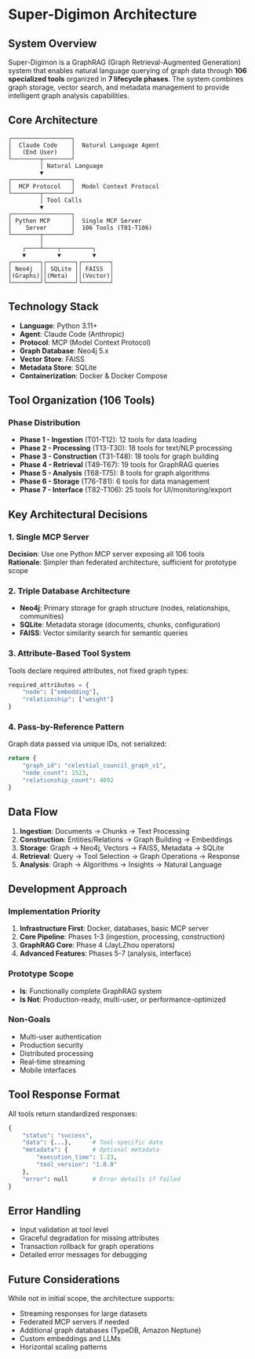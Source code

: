 # Super-Digimon Architecture

## System Overview

Super-Digimon is a GraphRAG (Graph Retrieval-Augmented Generation) system that enables natural language querying of graph data through **106 specialized tools** organized in **7 lifecycle phases**. The system combines graph storage, vector search, and metadata management to provide intelligent graph analysis capabilities.

## Core Architecture

```
┌─────────────────┐
│  Claude Code    │  Natural Language Agent
│   (End User)    │  
└────────┬────────┘
         │ Natural Language
         ▼
┌─────────────────┐
│  MCP Protocol   │  Model Context Protocol
└────────┬────────┘
         │ Tool Calls
         ▼
┌─────────────────┐
│ Python MCP      │  Single MCP Server
│    Server       │  106 Tools (T01-T106)
└────────┬────────┘
         │
    ┌────┴────┬─────────┐
    ▼         ▼         ▼
┌────────┐┌────────┐┌────────┐
│ Neo4j  ││ SQLite ││ FAISS  │
│(Graphs)││(Meta)  ││(Vector)│
└────────┘└────────┘└────────┘
```

## Technology Stack

- **Language**: Python 3.11+
- **Agent**: Claude Code (Anthropic)
- **Protocol**: MCP (Model Context Protocol)
- **Graph Database**: Neo4j 5.x
- **Vector Store**: FAISS
- **Metadata Store**: SQLite
- **Containerization**: Docker & Docker Compose

## Tool Organization (106 Tools)

### Phase Distribution
- **Phase 1 - Ingestion** (T01-T12): 12 tools for data loading
- **Phase 2 - Processing** (T13-T30): 18 tools for text/NLP processing
- **Phase 3 - Construction** (T31-T48): 18 tools for graph building
- **Phase 4 - Retrieval** (T49-T67): 19 tools for GraphRAG queries
- **Phase 5 - Analysis** (T68-T75): 8 tools for graph algorithms
- **Phase 6 - Storage** (T76-T81): 6 tools for data management
- **Phase 7 - Interface** (T82-T106): 25 tools for UI/monitoring/export

## Key Architectural Decisions

### 1. Single MCP Server
**Decision**: Use one Python MCP server exposing all 106 tools  
**Rationale**: Simpler than federated architecture, sufficient for prototype scope

### 2. Triple Database Architecture
- **Neo4j**: Primary storage for graph structure (nodes, relationships, communities)
- **SQLite**: Metadata storage (documents, chunks, configuration)
- **FAISS**: Vector similarity search for semantic queries

### 3. Attribute-Based Tool System
Tools declare required attributes, not fixed graph types:
```python
required_attributes = {
    "node": ["embedding"],
    "relationship": ["weight"]
}
```

### 4. Pass-by-Reference Pattern
Graph data passed via unique IDs, not serialized:
```python
return {
    "graph_id": "celestial_council_graph_v1",
    "node_count": 1523,
    "relationship_count": 4892
}
```

## Data Flow

1. **Ingestion**: Documents → Chunks → Text Processing
2. **Construction**: Entities/Relations → Graph Building → Embeddings
3. **Storage**: Graph → Neo4j, Vectors → FAISS, Metadata → SQLite
4. **Retrieval**: Query → Tool Selection → Graph Operations → Response
5. **Analysis**: Graph → Algorithms → Insights → Natural Language

## Development Approach

### Implementation Priority
1. **Infrastructure First**: Docker, databases, basic MCP server
2. **Core Pipeline**: Phases 1-3 (ingestion, processing, construction)
3. **GraphRAG Core**: Phase 4 (JayLZhou operators)
4. **Advanced Features**: Phases 5-7 (analysis, interface)

### Prototype Scope
- **Is**: Functionally complete GraphRAG system
- **Is Not**: Production-ready, multi-user, or performance-optimized

### Non-Goals
- Multi-user authentication
- Production security
- Distributed processing
- Real-time streaming
- Mobile interfaces

## Tool Response Format

All tools return standardized responses:
```python
{
    "status": "success",
    "data": {...},      # Tool-specific data
    "metadata": {       # Optional metadata
        "execution_time": 1.23,
        "tool_version": "1.0.0"
    },
    "error": null       # Error details if failed
}
```

## Error Handling

- Input validation at tool level
- Graceful degradation for missing attributes
- Transaction rollback for graph operations
- Detailed error messages for debugging

## Future Considerations

While not in initial scope, the architecture supports:
- Streaming responses for large datasets
- Federated MCP servers if needed
- Additional graph databases (TypeDB, Amazon Neptune)
- Custom embeddings and LLMs
- Horizontal scaling patterns